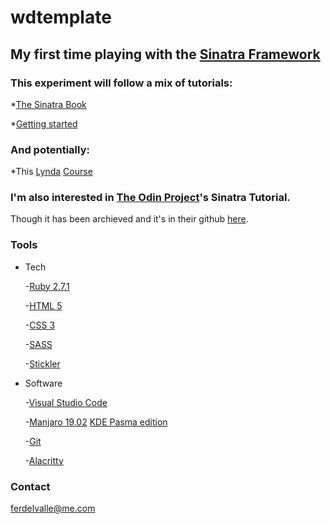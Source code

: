 # wdtemplate

## My first time playing with the [Sinatra Framework][SFW]

### This experiment will follow a mix of tutorials:

*[The Sinatra Book][TSB]

*[Getting started][GTS]

### And potentially:

*This [Lynda][LYN] [Course][LYC]

### I'm also interested in [The Odin Project][TOP]'s Sinatra Tutorial.
Though it has been archieved and it's in their github [here][TOS].


### Tools
* Tech

    -[Ruby 2.7.1][RBL]

    -[HTML 5][HTL]

    -[CSS 3][CSS]

    -[SASS][SAS]

    -[Stickler][STL]


* Software

    -[Visual Studio Code][VSC]

    -[Manjaro 19.02][MAN] [KDE Pasma edition][KDE]

    -[Git][GIT]

    -[Alacritty][ALA]

### Contact
ferdelvalle@me.com


[SFW]:http://sinatrarb.com/
[TSB]:http://sinatra-org-book.herokuapp.com/
[GTS]:http://sinatrarb.com/intro.html?ref=hackr.io
[LYN]:https://www.lynda.com/
[LYC]:https://www.lynda.com/Sinatra-tutorials/Learning-Sinatra/572782-2.html?ref=hackr.io
[TOP]:https://www.theodinproject.com/
[TOS]:https://github.com/TheOdinProject/curriculum/blob/master/rails_programming/old_lessons/sinatra/sinatra.mdgit
[RBL]:https://www.ruby-lang.org/en/
[HTL]:https://developer.mozilla.org/en-US/docs/Web/Guide/HTML/HTML5
[CSS]:https://developer.mozilla.org/en-US/docs/Web/CSS
[SAS]:https://sass-lang.com/
[STL]:https://stickler-ci.com/
[VSC]:https://code.visualstudio.com/
[MAN]:https://manjaro.org
[KDE]:https://manjaro.org/download/#kde-plasma
[GIT]:https://git-scm.com/
[ALA]:https://github.com/alacritty/alacritty

